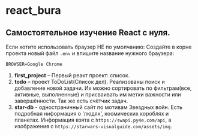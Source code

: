 # react_bura

## Cамостоятельное изучение React с нуля.

Если хотите использовать браузер НЕ по умолчанию: Создайте в корне проекта новый файл `.env` и впишите название нужного браузера:

```
BROWSER=Google Chrome
```

1. **first_project** – Первый реакт проект: список.
2. **todo** – проект ToDoList(Список дел). Реализованы поиск и добавление новой задачи. Их можно сортировать по фильтрам(все, активные, выполненные) и присваивать им метки важности или завершённости. Так же есть счётчик задач.
3. **star-db** - одностраничный сайт по мотивам Звездных войн. Есть подробная ниформация о 'людях', космических короблях и планетах. Информация взята с `https://swapi.py4e.com/api`, а изображения с `https://starwars-visualguide.com/assets/img`.
